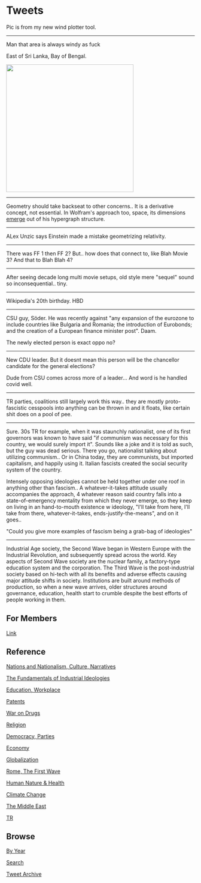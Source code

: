# Tweets

Pic is from my new wind plotter tool.

---

Man that area is always windy as fuck

East of Sri Lanka, Bay of Bengal.

<img width="340" src="https://pbs.twimg.com/media/Er6-xEzW8AE3h-T?format=png&name=small"/>

---

Geometry should take backseat to other concerns.. It is a derivative
concept, not essential. In Wolfram's approach too, space, its
dimensions [emerge](https://youtu.be/-t1_ffaFXao?t=6555) out of his
hypergraph structure.

---

ALex Unzic says Einstein made a mistake geometrizing relativity.

---

There was FF 1 then FF 2? But.. how does that connect to, like Blah
Movie 3? And that to Blah Blah 4?

---

After seeing decade long multi movie setups, old style mere "sequel"
sound so inconsequential.. tiny.

---

Wikipedia's 20th birthday. HBD

---

CSU guy, Söder. He was recently against "any expansion of the eurozone
to include countries like Bulgaria and Romania; the introduction of
Eurobonds; and the creation of a European finance minister
post". Daam.

The newly elected person is exact oppo no?

---

New CDU leader.  But it doesnt mean this person will be the chancellor
candidate for the general elections?

Dude from CSU comes across more of a leader... And word is he handled
covid well.

---

TR parties, coalitions still largely work this way.. they are mostly
proto-fascistic cesspools into anything can be thrown in and it
floats, like certain shit does on a pool of pee.

---

Sure. 30s TR for example, when it was staunchly nationalist, one of
its first governors was known to have said "if communism was necessary
for this country, we would surely import it". Sounds like a joke and
it is told as such, but the guy was dead serious. There you go,
nationalist talking about utilizing communism.. Or in China today,
they are communists, but imported capitalism, and happily using
it. Italian fascists created the social security system of the country.

Intensely opposing ideologies cannot be held together under one roof
in anything other than fascism.. A whatever-it-takes attitude usually
accompanies the approach, 4 whatever reason said country falls into a
state-of-emergency mentality from which they never emerge, so they
keep on living in an hand-to-mouth existence w ideology, "I'll take
from here, I'll take from there, whatever-it-takes,
ends-justify-the-means", and on it goes..

"Could you give more examples of fascism being a grab-bag of ideologies"

---

Industrial Age society, the Second Wave began in Western Europe with
the Industrial Revolution, and subsequently spread across the
world. Key aspects of Second Wave society are the nuclear family, a
factory-type education system and the corporation. The Third Wave is
the post-industrial society based on hi-tech with all its benefits and
adverse effects causing major attitude shifts in society. Institutions
are built around methods of production, so when a new wave arrives,
older structures around governance, education, health start to crumble
despite the best efforts of people working in them.

## For Members

[Link](https://thirdwave-members.herokuapp.com)

## Reference

[Nations and Nationalism, Culture, Narratives](/2013/02/nations-and-nationalism.md)

[The Fundamentals of Industrial Ideologies](/2011/04/fundamentals-of-industrial-ideologies.md)

[Education, Workplace](2017/09/education-workplace.md)

[Patents](/2018/09/patents.md)

[War on Drugs](/2019/11/war-on-drugs.md)

[Religion](/2015/04/god-religion.md)

[Democracy, Parties](/2016/11/democracy.md)

[Economy](/2018/05/economy.md)

[Globalization](/2018/09/globalization.md)

[Rome, The First Wave](/2017/12/rome.md)

[Human Nature & Health](/2020/07/human-nature.md)

[Climate Change](/2018/12/climate.md)

[The Middle East](/2019/07/middleeast.md)

[TR](../tr)

## Browse

[By Year](years.md)

[Search](search.html)

[Tweet Archive](/tweets/README.md)


